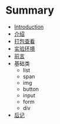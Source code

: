# Summary

* [Introduction](README.md)
* [介绍](book/1.intro.md)
* [打包查看](book/basic/1.div.md)
* [实验环境](book/1.1env.md)
* [前言](book/0.perface.md)
* 基础类
   * list
   * span
   * img
   * button
   * input
   * form
   * div
* [后记](book/9.paperback.md)

